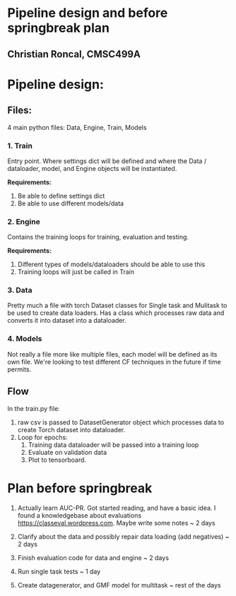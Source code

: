 # Pipeline design and before springbreak plan
## Christian Roncal, CMSC499A

# Pipeline design:
## Files:
4 main python files: Data, Engine, Train, Models

### 1. Train
Entry point. Where settings dict will be defined and where the Data / dataloader, model, and Engine objects will be instantiated. 

**Requirements:**
1. Be able to define settings dict
1. Be able to use different models/data

### 2. Engine
Contains the training loops for training, evaluation and testing. 

**Requirements:**
1. Different types of models/dataloaders should be able to use this
1. Training loops will just be called in Train

### 3. Data
Pretty much a file with torch Dataset classes for Single task and Mulitask to be used to create data loaders. Has a class which processes raw data and converts it into dataset into a dataloader.

### 4. Models
Not really a file more like multiple files, each model will be defined as its own file. We're looking to test different CF techniques in the future if time permits.

## Flow 
In the train.py file:
1. raw csv is passed to DatasetGenerator object which processes data to create Torch dataset into dataloader.
1. Loop for epochs:
    1. Training data dataloader will be passed into a training loop
    1. Evaluate on validation data
    1. Plot to tensorboard.
    
    
# Plan before springbreak
1. Actually learn AUC-PR. Got started reading, and have a basic idea. I found a knowledgebase about evaluations
https://classeval.wordpress.com. Maybe write some notes ~ 2 days

1. Clarify about the data and possibly repair data loading (add negatives)
~ 2 days

1. Finish evaluation code for data and engine
~ 2 days

1. Run single task tests ~ 1 day

1. Create datagenerator, and GMF model for multitask ~ rest of the days